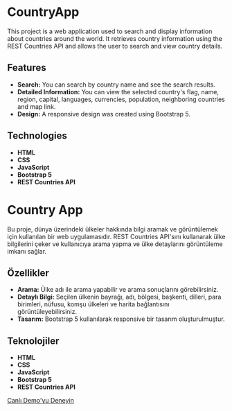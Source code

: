 # CountryApp

This project is a web application used to search and display information about countries around the world. It retrieves country information using the REST Countries API and allows the user to search and view country details.

## Features

- **Search:** You can search by country name and see the search results.
- **Detailed Information:** You can view the selected country's flag, name, region, capital, languages, currencies, population, neighboring countries and map link.
- **Design:** A responsive design was created using Bootstrap 5.

## Technologies

- **HTML**
- **CSS**
- **JavaScript**
- **Bootstrap 5**
- **REST Countries API**

# Country App

Bu proje, dünya üzerindeki ülkeler hakkında bilgi aramak ve görüntülemek için kullanılan bir web uygulamasıdır. REST Countries API'sını kullanarak ülke bilgilerini çeker ve kullanıcıya arama yapma ve ülke detaylarını görüntüleme imkanı sağlar.

## Özellikler

- **Arama:** Ülke adı ile arama yapabilir ve arama sonuçlarını görebilirsiniz.
- **Detaylı Bilgi:** Seçilen ülkenin bayrağı, adı, bölgesi, başkenti, dilleri, para birimleri, nüfusu, komşu ülkeleri ve harita bağlantısını görüntüleyebilirsiniz.
- **Tasarım:** Bootstrap 5 kullanılarak responsive bir tasarım oluşturulmuştur.

## Teknolojiler

- **HTML**
- **CSS**
- **JavaScript**
- **Bootstrap 5**
- **REST Countries API**

[Canlı Demo'yu Deneyin](https://3-level-sayi-bulma-oyunu.netlify.app/)
